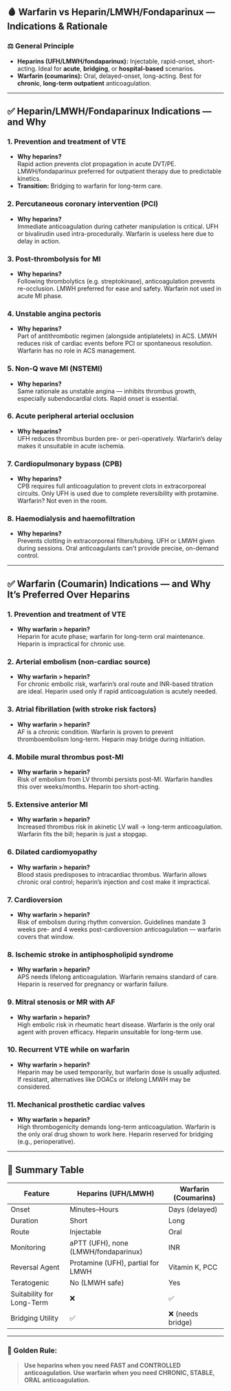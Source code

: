 ## 🩸 Warfarin vs Heparin/LMWH/Fondaparinux — Indications & Rationale

### ⚖️ General Principle
- **Heparins (UFH/LMWH/fondaparinux):** Injectable, rapid-onset, short-acting. Ideal for **acute**, **bridging**, or **hospital-based** scenarios.
- **Warfarin (coumarins):** Oral, delayed-onset, long-acting. Best for **chronic**, **long-term outpatient** anticoagulation.

---

## ✅ Heparin/LMWH/Fondaparinux Indications — and Why

### 1. **Prevention and treatment of VTE**
- **Why heparins?**  
  Rapid action prevents clot propagation in acute DVT/PE. LMWH/fondaparinux preferred for outpatient therapy due to predictable kinetics.
- **Transition:** Bridging to warfarin for long-term care.

### 2. **Percutaneous coronary intervention (PCI)**
- **Why heparins?**  
  Immediate anticoagulation during catheter manipulation is critical. UFH or bivalirudin used intra-procedurally. Warfarin is useless here due to delay in action.

### 3. **Post-thrombolysis for MI**
- **Why heparins?**  
  Following thrombolytics (e.g. streptokinase), anticoagulation prevents re-occlusion. LMWH preferred for ease and safety. Warfarin not used in acute MI phase.

### 4. **Unstable angina pectoris**
- **Why heparins?**  
  Part of antithrombotic regimen (alongside antiplatelets) in ACS. LMWH reduces risk of cardiac events before PCI or spontaneous resolution. Warfarin has no role in ACS management.

### 5. **Non-Q wave MI (NSTEMI)**
- **Why heparins?**  
  Same rationale as unstable angina — inhibits thrombus growth, especially subendocardial clots. Rapid onset is essential.

### 6. **Acute peripheral arterial occlusion**
- **Why heparins?**  
  UFH reduces thrombus burden pre- or peri-operatively. Warfarin’s delay makes it unsuitable in acute ischemia.

### 7. **Cardiopulmonary bypass (CPB)**
- **Why heparins?**  
  CPB requires full anticoagulation to prevent clots in extracorporeal circuits. Only UFH is used due to complete reversibility with protamine. Warfarin? Not even in the room.

### 8. **Haemodialysis and haemofiltration**
- **Why heparins?**  
  Prevents clotting in extracorporeal filters/tubing. UFH or LMWH given during sessions. Oral anticoagulants can't provide precise, on-demand control.

---

## ✅ Warfarin (Coumarin) Indications — and Why It’s Preferred Over Heparins

### 1. **Prevention and treatment of VTE**
- **Why warfarin > heparin?**  
  Heparin for acute phase; warfarin for long-term oral maintenance. Heparin is impractical for chronic use.

### 2. **Arterial embolism (non-cardiac source)**
- **Why warfarin > heparin?**  
  For chronic embolic risk, warfarin’s oral route and INR-based titration are ideal. Heparin used only if rapid anticoagulation is acutely needed.

### 3. **Atrial fibrillation (with stroke risk factors)**
- **Why warfarin > heparin?**  
  AF is a chronic condition. Warfarin is proven to prevent thromboembolism long-term. Heparin may bridge during initiation.

### 4. **Mobile mural thrombus post-MI**
- **Why warfarin > heparin?**  
  Risk of embolism from LV thrombi persists post-MI. Warfarin handles this over weeks/months. Heparin too short-acting.

### 5. **Extensive anterior MI**
- **Why warfarin > heparin?**  
  Increased thrombus risk in akinetic LV wall → long-term anticoagulation. Warfarin fits the bill; heparin is just a stopgap.

### 6. **Dilated cardiomyopathy**
- **Why warfarin > heparin?**  
  Blood stasis predisposes to intracardiac thrombus. Warfarin allows chronic oral control; heparin’s injection and cost make it impractical.

### 7. **Cardioversion**
- **Why warfarin > heparin?**  
  Risk of embolism during rhythm conversion. Guidelines mandate 3 weeks pre- and 4 weeks post-cardioversion anticoagulation — warfarin covers that window.

### 8. **Ischemic stroke in antiphospholipid syndrome**
- **Why warfarin > heparin?**  
  APS needs lifelong anticoagulation. Warfarin remains standard of care. Heparin is reserved for pregnancy or warfarin failure.

### 9. **Mitral stenosis or MR with AF**
- **Why warfarin > heparin?**  
  High embolic risk in rheumatic heart disease. Warfarin is the only oral agent with proven efficacy. Heparin unsuitable for long-term use.

### 10. **Recurrent VTE while on warfarin**
- **Why warfarin > heparin?**  
  Heparin may be used temporarily, but warfarin dose is usually adjusted. If resistant, alternatives like DOACs or lifelong LMWH may be considered.

### 11. **Mechanical prosthetic cardiac valves**
- **Why warfarin > heparin?**  
  High thrombogenicity demands long-term anticoagulation. Warfarin is the only oral drug shown to work here. Heparin reserved for bridging (e.g., perioperative).

---

## 🧠 Summary Table

| Feature                     | Heparins (UFH/LMWH) | Warfarin (Coumarins)  |
|----------------------------|---------------------|------------------------|
| Onset                      | Minutes–Hours       | Days (delayed)         |
| Duration                   | Short               | Long                   |
| Route                      | Injectable          | Oral                   |
| Monitoring                 | aPTT (UFH), none (LMWH/fondaparinux) | INR            |
| Reversal Agent            | Protamine (UFH), partial for LMWH | Vitamin K, PCC |
| Teratogenic               | No (LMWH safe)       | Yes                    |
| Suitability for Long-Term | ❌                   | ✅                     |
| Bridging Utility          | ✅                   | ❌ (needs bridge)      |

---

### 📌 Golden Rule:
> **Use heparins when you need FAST and CONTROLLED anticoagulation. Use warfarin when you need CHRONIC, STABLE, ORAL anticoagulation.**
